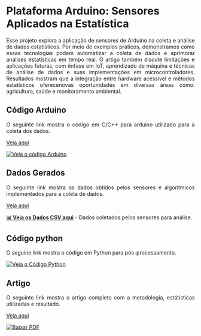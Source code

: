 # Plataforma Arduino: Sensores  Aplicados na Estatística
<div style="text-align: justify;">
Esse projeto explora a aplicação de sensores de Arduino na coleta e análise de dados estatísticos. Por meio de exemplos práticos, demonstramos como essas tecnologias podem automatizar a coleta de dados e aprimorar análises estatísticas em tempo real. O artigo também discute limitações e aplicações futuras, com ênfase em IoT, aprendizado de máquina e técnicas de análise de dados e suas implementações em microcontroladores. Resultados mostram que a integração entre hardware acessível e métodos estatísticos oferecenovas oportunidades em diversas áreas como: agricultura, saúde e monitoramento ambiental.


## Código Arduino 
O seguinte link mostra o código em C/C++ para arduino utilizado para a coleta dos dados.

[Veja aqui](https://github.com/Jeffreypir/SensorArduino/blob/main/AnaliseEstatisticaCompletaPearsonTempArSolo.ino)

[![Veja o código Arduino](https://img.shields.io/badge/Veja%20o%20o%20aqui%20Arduino-0077B5?style=for-the-badge&logo=arduino&logoColor=white)](https://github.com/Jeffreypir/SensorArduino/blob/main/AnaliseEstatisticaCompletaPearsonTempArSolo.ino)


## Dados Gerados
O seguinte link mostra os dados obtidos pelos sensores e algoritmicos implementados para a coleta de dados.

[Veja aqui](https://github.com/Jeffreypir/SensorArduino/blob/main/DADOS.CSV)

**[📊 Veja os Dados CSV aqui](https://github.com/Jeffreypir/SensorArduino/blob/main/DADOS.CSV)** - Dados coletados pelos sensores para análise.

## Código python
O seguine link mostra o código em Python para pós-processamento.

[![Veja o Código Python](https://img.shields.io/badge/Veja%20o%20código%20aqui-0077B5?style=for-the-badge&logo=python&logoColor=white)](https://github.com/Jeffreypir/SensorArduino/blob/main/gerar_figuras.py)

## Artigo 
O seguinte link mostra o artigo completo com a metodologia, estátisticas utilizadas e resultado. 

[Veja aqui](https://github.com/Jeffreypir/SensorArduino/blob/main/sensoAtuadoresEstastica.pdf)

[![Baixar PDF](https://img.shields.io/badge/Baixar%20Artigo%20PDF-FF5733?style=for-the-badge&logo=github)](https://github.com/Jeffreypir/SensorArduino/raw/main/sensoAtuadoresEstastica.pdf)

</div>

